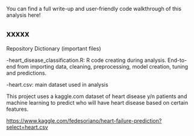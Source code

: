 You can find a full write-up and user-friendly code walkthrough of this analysis here! 

xxxxx
---
Repository Dictionary (important files)

-heart_disease_classification.R: R code creating during analysis. End-to-end from importing data, cleaning, preprocessing, model creation, tuning and predictions.

-heart.csv: main dataset used in analysis

This project uses a kaggle.com dataset of heart disease y/n patients and machine learning to predict who will have heart disease based on certain features.

https://www.kaggle.com/fedesoriano/heart-failure-prediction?select=heart.csv
